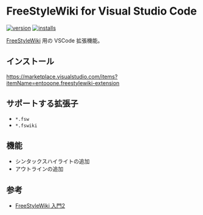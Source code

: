 # FreeStyleWiki for Visual Studio Code


[![version](https://img.shields.io/vscode-marketplace/v/entooone.freestylewiki-extension.svg?style=flat&logo=visual%20studio%20code&label=vscode%20marketplace)](https://marketplace.visualstudio.com/items?itemName=entooone.freestylewiki-extension)
[![installs](https://img.shields.io/vscode-marketplace/i/entooone.freestylewiki-extension.svg?style=flat)](https://marketplace.visualstudio.com/items?itemName=entooone.freestylewiki-extension)

[FreeStyleWiki](https://fswiki.osdn.jp/cgi-bin/wiki.cgi) 用の VSCode 拡張機能。

## インストール

https://marketplace.visualstudio.com/items?itemName=entooone.freestylewiki-extension

## サポートする拡張子

- `*.fsw`
- `*.fswiki`

## 機能

- シンタックスハイライトの追加
- アウトラインの追加

## 参考

- [FreeStyleWiki 入門2](http://sumidagawa-shimizu.com/jugyo/wiki/wiki.cgi/teacher/GuideFSW?page=FreeStyleWiki+%C6%FE%CC%E72)
